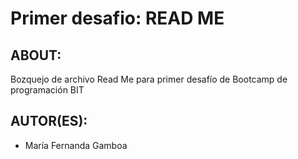 # Primer desafio: READ ME

## ABOUT:

Bozquejo de archivo Read Me para primer desafío de Bootcamp de programación BIT

## AUTOR(ES):

* María Fernanda Gamboa
